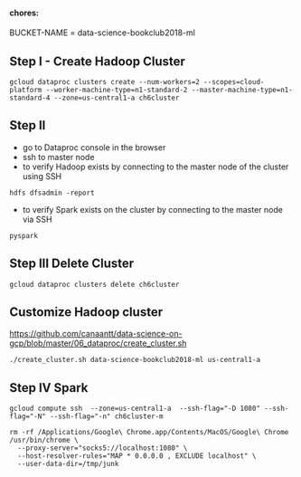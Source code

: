#### chores: 
BUCKET-NAME = data-science-bookclub2018-ml


## Step I -  Create Hadoop Cluster

```
gcloud dataproc clusters create --num-workers=2 --scopes=cloud-platform --worker-machine-type=n1-standard-2 --master-machine-type=n1-standard-4 --zone=us-central1-a ch6cluster
```
## Step II

- go to Dataproc console in the browser
- ssh to master node
- to verify Hadoop exists by connecting to the master node of the cluster using SSH
```
hdfs dfsadmin -report
```
- to verify Spark exists on the cluster by connecting to the master node via SSH
```
pyspark
```

## Step III  Delete Cluster

```
gcloud dataproc clusters delete ch6cluster
```
## Customize Hadoop cluster
https://github.com/canaantt/data-science-on-gcp/blob/master/06_dataproc/create_cluster.sh

```
./create_cluster.sh data-science-bookclub2018-ml us-central1-a
```

## Step IV Spark
```
gcloud compute ssh  --zone=us-central1-a  --ssh-flag="-D 1080" --ssh-flag="-N" --ssh-flag="-n" ch6cluster-m
```

```
rm -rf /Applications/Google\ Chrome.app/Contents/MacOS/Google\ Chrome 
/usr/bin/chrome \
  --proxy-server="socks5://localhost:1080" \
  --host-resolver-rules="MAP * 0.0.0.0 , EXCLUDE localhost" \
  --user-data-dir=/tmp/junk
```
